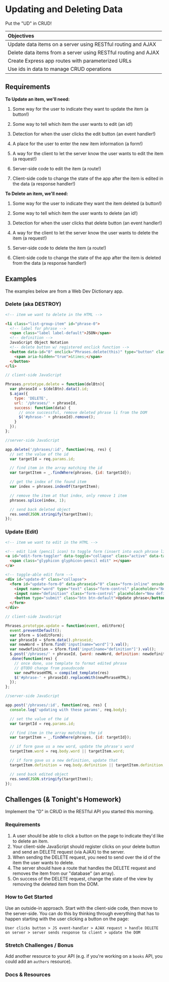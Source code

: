 # Updating and Deleting Data

Put the "UD" in CRUD!

| Objectives |
| :--- |
| Update data items on a server using RESTful routing and AJAX |
| Delete data items from a server using RESTful routing and AJAX |
| Create Express app routes with parameterized URLs |
| Use ids in data to manage CRUD operations |

## Requirements

**To Update an item, we'll need:**

1. Some way for the user to indicate they want to update the item (a button!)

2. Some way to tell which item the user wants to edit (an id!)

3. Detection for when the user clicks the edit button (an event handler!)

4. A place for the user to enter the new item information (a form!)

5. A way for the client to let the server know the user wants to edit the item (a request!)

6. Server-side code to edit the item (a route!)

7. Client-side code to change the state of the app after the item is edited in the data (a response handler!)

**To Delete an item, we'll need:**

1. Some way for the user to indicate they want the item deleted (a button!)

2. Some way to tell which item the user wants to delete (an id!)

3. Detection for when the user clicks that delete button (an event handler!)

4. A way for the client to let the server know the user wants to delete the item (a request!)

5. Server-side code to delete the item (a route!)

6. Client-side code to change the state of the app after the item is deleted from the data (a response handler!)

## Examples

The examples below are from a Web Dev Dictionary app.

### Delete (aka DESTROY)

```html
<!-- item we want to delete in the HTML -->

<li class="list-group-item" id="phrase-0">
  <!-- label for phrase -->
  <span class="label label-default">JSON</span>
  <!-- definition -->
  JavaScript Object Notation
  <!-- delete button w/ registered onclick function -->
  <button data-id="0" onclick="Phrases.delete(this)" type="button" class="close" aria-label="Close">
    <span aria-hidden="true">&times;</span>
  </button>
</li>
```

```js
// client-side JavaScript

Phrases.prototype.delete = function(delBtn){
  var phraseId = $(delBtn).data().id;
  $.ajax({
    type: 'DELETE',
    url: '/phrases/' + phraseId,
    success: function(data) {
      // once successful, remove deleted phrase li from the DOM
      $('#phrase-' + phraseId).remove();
    }
  });
};
```

```js
//server-side JavaScript

app.delete('/phrases/:id', function(req, res) {
  // set the value of the id
  var targetId = req.params.id;

  // find item in the array matching the id
  var targetItem = _.findWhere(phrases, {id: targetId});

  // get the index of the found item
  var index = phrases.indexOf(targetItem);

  // remove the item at that index, only remove 1 item
  phrases.splice(index, 1);

  // send back deleted object
  res.send(JSON.stringify(targetItem));
});
```

### Update (Edit)

```html
<!-- item we want to edit in the HTML -->

<!-- edit link (pencil icon) to toggle form (insert into each phrase li) -->
<a id="edit-form-toggler" data-toggle="collapse" class="active" data-target="#update-0" >
  <span class="glyphicon glyphicon-pencil edit" ></span>
</a>

<!-- toggle-able edit form -->
<div id="update-0" class="collapse">
  <form id="update-form-0" data-phraseid="0" class="form-inline" onsubmit="Phrases.update(event, this)">
    <input name="word" type="text" class="form-control" placeholder="New word?">
    <input name="definition" class="form-control" placeholder="New definition?">
    <button type="submit" class="btn btn-default">Update phrase</button>
  </form>
</div>
```

```js
// client-side JavaScript

Phrases.prototype.update = function(event, editForm){
  event.preventDefault();
  var $form = $(editForm);
  var phraseId = $form.data().phraseid;
  var newWord = $form.find('input[name="word"]').val();
  var newdefinition = $form.find('input[name="definition"]').val();
  $.post('/phrases/' + phraseId, {word: newWord, definition: newdefinition});
  .done(function(res) {
    // once done, use template to format edited phrase
    // @TODO change from pseudocode
    var newPhraseHTML = compiled_template(res)
    $('#phrase-' + phraseId).replaceWith(newPhraseHTML);
  });
};
```

```js
//server-side JavaScript

app.post('/phrases/:id', function(req, res) {
  console.log('updating with these params', req.body);

  // set the value of the id
  var targetId = req.params.id;

  // find item in the array matching the id
  var targetItem = _.findWhere(phrases, {id: targetId});

  // if form gave us a new word, update the phrase's word
  targetItem.word = req.body.word || targetItem.word;

  // if form gave us a new definition, update that
  targetItem.definition = req.body.definition || targetItem.definition;

  // send back edited object
  res.send(JSON.stringify(targetItem));
});
```

## Challenges (& Tonight's Homework)

Implement the "D" in CRUD in the RESTful API you started this morning.

### Requirements

1. A user should be able to click a button on the page to indicate they'd like to delete an item.
2. Your client-side JavaScript should register clicks on your delete button and send an DELETE request (via AJAX) to the server.
3. When sending the DELETE request, you need to send over the id of the item the user wants to delete.
4. The server should have a route that handles the DELETE request and removes the item from our "database" (an array).
5. On success of the DELETE request, change the state of the view by removing the deleted item from the DOM.

### How to Get Started

Use an outside-in approach. Start with the client-side code, then move to the server-side. You can do this by thinking through everything that has to happen starting with the user clicking a button on the page:

```
User clicks button > JS event-handler > AJAX request > handle DELETE on server > server sends response to client > update the DOM
```

### Stretch Challenges / Bonus

Add another resource to your API (e.g. if you're working on a `books` API, you could add an `authors` resource).

### Docs & Resources
